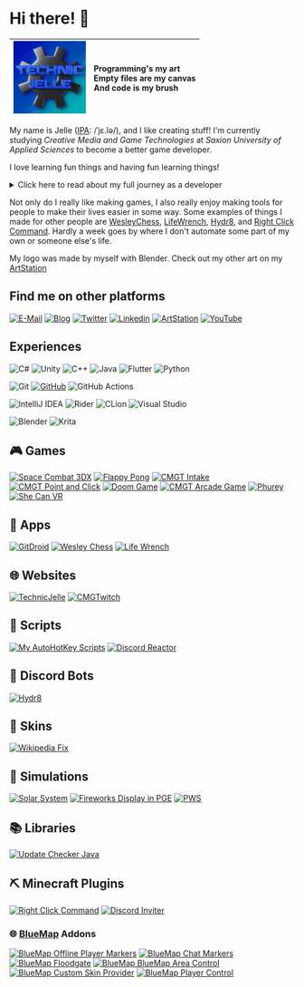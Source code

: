 <!--- region: title -->
# Hi there! 👋
<!--- region: visual -->
| <img src="https://raw.githubusercontent.com/TechnicJelle/TechnicJelle/badges/Default(128)0001-0051.gif" alt="animated version of my logo"> | Programming's my art<br>Empty files are my canvas<br>And code is my brush |
|---|:---|

<!--- region: intro -->
My name is Jelle ([IPA](https://en.wikipedia.org/wiki/Help:IPA/Dutch): /ˈjɛ.lə/), and I like creating stuff!
I'm currently studying _Creative Media and Game Technologies_ at _Saxion University of Applied Sciences_ to become a better game developer.

I love learning fun things and having fun learning things!

<details markdown="1"><summary>Click here to read about my full journey as a developer</summary>

My first start with programming was GameMaker 8.1 Lite when I was eight. I started off only using the visual programming, and I never really got into GML. Sadly, most of the games I made back then have been lost to time.

A year or two later I discovered Minecraft with its redstone, and I was sold. When command blocks were added a little later, I was even more hooked. I spent years playing with it, learning and getting better. I also loved the big tech modpacks, though my computer back then couldn't really run them well.

When I was around eleven, my primary school installed Scratch on their computers. Me being the curious type and seeing that a new icon had appeared on the desktop, I clicked it and almost immediately recognized it as being a similar thing to GameMaker. I quickly became quite good at it, though sadly most of those projects have also been lost.

Around thirteen, I tried my hand at making Android Apps with Android Studio, which was my first usage of a "real" IDE. It was difficult to suddenly use such a huge, complicated program, but ultimately, I did succeed in making an app that my parents still use to this day.
I enjoyed learning Java during the process of making these apps, though I probably should have learned Java first, and only then started making apps with it.

Around 2017, I played a lot of the game Scrap Mechanic, and when they released the mod tool, I was one of the first people to release a mod onto the Steam Workshop. [My most popular mod](https://steamcommunity.com/sharedfiles/filedetails/?id=876955273) has been downloaded almost 50 000 times!

For the second half of secondary school, I had to buy a TI 84 CE-T calculator and I almost immediately started making useful programs and fun games in TI-Basic.

Then I discovered The Coding Train on YouTube and I started using Processing a lot.
So for the next four or five years I used that for basically all of my programming. I don't use it that much anymore these days, but I still really like it.

I have also made a few Minecraft plugins in Java, scripts in Python, websites with raw HTML and CSS, and C++ and C programs, among many other things. I like to experiment with a lot of things and learn a lot.

During my first year at Saxion I have learnt C# with their GXP Engine, which I'm working on overhauling with a couple of fellow students.
I also learnt Unity, which I have since made a couple game (prototypes) with.

In the vacation after that first year, I worked a lot on a project that I felt needed to exist: GitDroid. It's an Android app, made with Flutter, that allows you to easily install and update other Android apps from GitHub. It's still in development, but it's already quite usable.

During my second year at Saxion, I officially learnt C++ (I'd been tinkering with it off and on for a couple of years prior) and I'm also learning Unreal Engine.
Learning Rust also seems like fun!

I've also been continuing my use of Flutter, and I've been making some other things with it as well, such as CMGTwitch.
During my usage of Flutter, I've naturally been using Dart, which I've grown to like quite a lot.
</details>

Not only do I really like making games, I also really enjoy making tools for people to make their lives easier in some way. Some examples of things I made for other people are [WesleyChess](https://github.com/TechnicJelle/WesleyChess), [LifeWrench](https://github.com/TechnicJelle/LifeWrench), [Hydr8](https://github.com/TechnicJelle/DiscordHydr8Bot), and [Right Click Command](https://github.com/TechnicJelle/RightClickCommand). Hardly a week goes by where I don't automate some part of my own or someone else's life.

My logo was made by myself with Blender.
Check out my other art on my [ArtStation](https://www.artstation.com/TechnicJelle)

<!--- region: connect -->
## Find me on other platforms
[![E-Mail](https://img.shields.io/badge/EMail-EA4335?style=for-the-badge&logo=gmail&logoColor=white)](mailto:technicjelleplay@gmail.com)
[![Blog](https://img.shields.io/badge/Blog-36465D?style=for-the-badge&logo=tumblr&logoColor=white)](https://technicjelle.tumblr.com/)
[![Twitter](https://img.shields.io/badge/twitter-1DA1F2?style=for-the-badge&logo=twitter&logoColor=white)](https://twitter.com/TechnicJelle/)
[![Linkedin](https://img.shields.io/badge/LinkedIn-0A66C2?style=for-the-badge&logo=linkedin&logoColor=white)](https://www.linkedin.com/in/technicjelle/)
[![ArtStation](https://img.shields.io/badge/ArtStation-13AFF0?style=for-the-badge&logo=artstation&logoColor=white)](https://www.artstation.com/TechnicJelle)
[![YouTube](https://img.shields.io/badge/YouTube-FF0000?style=for-the-badge&logo=youtube&logoColor=white)](https://www.youtube.com/@TechnicJelle)

<!--- region: experiences -->
## Experiences
![C#](https://img.shields.io/badge/C%23-239120?style=for-the-badge&logo=csharp&logoColor=white)
![Unity](https://img.shields.io/badge/Unity-303030?style=for-the-badge&logo=unity&logoColor=white)
![C++](https://img.shields.io/badge/C++-00599C?style=for-the-badge&logo=c%2B%2B&logoColor=white)
![Java](https://img.shields.io/badge/Java-ED8B00?style=for-the-badge&logo=openjdk&logoColor=white)
![Flutter](https://img.shields.io/badge/Flutter-02569B?style=for-the-badge&logo=flutter&logoColor=white)
![Python](https://img.shields.io/badge/Python-D1BB27?style=for-the-badge&logo=python&logoColor=white)

![Git](https://img.shields.io/badge/git-F05033?style=for-the-badge&logo=git&logoColor=white)
[![GitHub](https://img.shields.io/badge/GitHub-303030?style=for-the-badge&logo=github&logoColor=white)](https://github.com/TechnicJelle)
![GitHub Actions](https://img.shields.io/badge/github%20actions-2671E5?style=for-the-badge&logo=githubactions&logoColor=white)

![IntelliJ IDEA](https://img.shields.io/badge/IntelliJ%20IDEA-303030?style=for-the-badge&logo=intellijidea&logoColor=white)
![Rider](https://img.shields.io/badge/Rider-DC143C?style=for-the-badge&logo=rider&logoColor=white)
![CLion](https://img.shields.io/badge/CLion-35AB3F?style=for-the-badge&logo=clion&logoColor=white)
![Visual Studio](https://img.shields.io/badge/Visual%20Studio-5C2D91?style=for-the-badge&logo=visual-studio&logoColor=white)

![Blender](https://img.shields.io/badge/Blender-F5792A?style=for-the-badge&logo=blender&logoColor=white)
![Krita](https://img.shields.io/badge/Krita-3BABFF?style=for-the-badge&logo=krita&logoColor=white)

<!--- {{toc}} -->

<!--- region: projects -->
## 🎮 Games
[![Space Combat 3DX](https://github-readme-stats.vercel.app/api/pin/?username=TechnicJelle&repo=SpaceCombat3DX&theme=dark)](https://github.com/TechnicJelle/SpaceCombat3DX)
[![Flappy Pong](https://github-readme-stats.vercel.app/api/pin/?username=TechnicJelle&repo=FlappyPong&theme=dark)](https://github.com/TechnicJelle/FlappyPong)
[![CMGT Intake](https://github-readme-stats.vercel.app/api/pin/?username=TechnicJelle&repo=CMGT_Intake&theme=dark)](https://github.com/TechnicJelle/CMGT_Intake)
[![CMGT Point and Click](https://github-readme-stats.vercel.app/api/pin/?username=TechnicJelle&repo=CMGT_PointAndClick&theme=dark)](https://github.com/TechnicJelle/CMGT_PointAndClick)
[![Doom Game](https://github-readme-stats.vercel.app/api/pin/?username=TechnicJelle&repo=DoomGame&theme=dark)](https://github.com/TechnicJelle/DoomGame)
[![CMGT Arcade Game](https://github-readme-stats.vercel.app/api/pin/?username=MythicalSora&repo=Project-Lift-Off&theme=dark)](https://github.com/MythicalSora/Project-Lift-Off)
[![Phurey](https://github-readme-stats.vercel.app/api/pin/?username=TechnicJelle&repo=Phurey&theme=dark)](https://github.com/TechnicJelle/Phurey)
[![She Can VR](https://github-readme-stats.vercel.app/api/pin/?username=Unrealitix&repo=Project-Customer&theme=dark)](https://github.com/Unrealitix/Project-Customer)

## 📱 Apps
[![GitDroid](https://github-readme-stats.vercel.app/api/pin/?username=TechnicJelle&repo=GitDroid&theme=dark)](https://github.com/TechnicJelle/GitDroid)
[![Wesley Chess](https://github-readme-stats.vercel.app/api/pin/?username=TechnicJelle&repo=WesleyChess&theme=dark)](https://github.com/TechnicJelle/WesleyChess)
[![Life Wrench](https://github-readme-stats.vercel.app/api/pin/?username=TechnicJelle&repo=LifeWrench&theme=dark)](https://github.com/TechnicJelle/LifeWrench)

## 🌐 Websites
[![TechnicJelle](https://github-readme-stats.vercel.app/api/pin/?username=TechnicJelle&repo=TechnicJelle&theme=dark)](https://github.com/TechnicJelle/TechnicJelle)
[![CMGTwitch](https://github-readme-stats.vercel.app/api/pin/?username=TechnicJelle&repo=CMGTwitch&theme=dark)](https://github.com/TechnicJelle/CMGTwitch)

## 📝 Scripts
[![My AutoHotKey Scripts](https://github-readme-stats.vercel.app/api/pin/?username=TechnicJelle&repo=My-AutoHotKey-Scripts&theme=dark)](https://github.com/TechnicJelle/My-AutoHotKey-Scripts)
[![Discord Reactor](https://github-readme-stats.vercel.app/api/pin/?username=TechnicJelle&repo=DiscordReactor&theme=dark)](https://github.com/TechnicJelle/DiscordReactor)

## 🤖 Discord Bots
[![Hydr8](https://github-readme-stats.vercel.app/api/pin/?username=TechnicJelle&repo=DiscordHydr8Bot&theme=dark)](https://github.com/TechnicJelle/DiscordHydr8Bot)

## 🎨 Skins
[![Wikipedia Fix](https://github-readme-stats.vercel.app/api/pin/?username=TechnicJelle&repo=WikipediaFix&theme=dark)](https://github.com/TechnicJelle/WikipediaFix)

## 🌌 Simulations
[![Solar System](https://github-readme-stats.vercel.app/api/pin/?username=TechnicJelle&repo=SolarSystem&theme=dark)](https://github.com/TechnicJelle/SolarSystem)
[![Fireworks Display in PGE](https://github-readme-stats.vercel.app/api/pin/?username=TechnicJelle&repo=FireworksPGE&theme=dark)](https://github.com/TechnicJelle/FireworksPGE)
[![PWS](https://github-readme-stats.vercel.app/api/pin/?username=TechnicJelle&repo=PWS&theme=dark)](https://github.com/TechnicJelle/PWS)

## 📚 Libraries
[![Update Checker Java](https://github-readme-stats.vercel.app/api/pin/?username=TechnicJelle&repo=UpdateCheckerJava&theme=dark)](https://github.com/TechnicJelle/UpdateCheckerJava)

## ⛏ Minecraft Plugins
[![Right Click Command](https://github-readme-stats.vercel.app/api/pin/?username=TechnicJelle&repo=RightClickCommand&theme=dark)](https://github.com/TechnicJelle/RightClickCommand)
[![Discord Inviter](https://github-readme-stats.vercel.app/api/pin/?username=TechnicJelle&repo=DiscordInviter&theme=dark)](https://github.com/TechnicJelle/DiscordInviter)

### 🌐 [BlueMap](https://github.com/BlueMap-Minecraft/BlueMap#readme) Addons
[![BlueMap Offline Player Markers](https://github-readme-stats.vercel.app/api/pin/?username=TechnicJelle&repo=BlueMapOfflinePlayerMarkers&theme=dark)](https://github.com/TechnicJelle/BlueMapOfflinePlayerMarkers)
[![BlueMap Chat Markers](https://github-readme-stats.vercel.app/api/pin/?username=TechnicJelle&repo=BlueMapChatMarkers&theme=dark)](https://github.com/TechnicJelle/BlueMapChatMarkers)
[![BlueMap Floodgate](https://github-readme-stats.vercel.app/api/pin/?username=TechnicJelle&repo=BlueMapFloodgate&theme=dark)](https://github.com/TechnicJelle/BlueMapFloodgate)
[![BlueMap BlueMap Area Control](https://github-readme-stats.vercel.app/api/pin/?username=TechnicJelle&repo=BlueMapAreaControl&theme=dark)](https://github.com/TechnicJelle/BlueMapAreaControl)
[![BlueMap Custom Skin Provider](https://github-readme-stats.vercel.app/api/pin/?username=TechnicJelle&repo=BlueMapCustomSkinProvider&theme=dark)](https://github.com/TechnicJelle/BlueMapCustomSkinProvider)
[![BlueMap Player Control](https://github-readme-stats.vercel.app/api/pin/?username=TechnicJelle&repo=BlueMapPlayerControl&theme=dark)](https://github.com/TechnicJelle/BlueMapPlayerControl)
